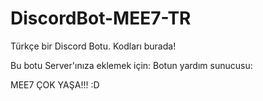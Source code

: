 # DiscordBot-MEE7-TR
Türkçe bir Discord Botu. Kodları burada!

Bu botu Server'ınıza eklemek için:
Botun yardım sunucusu:

MEE7 ÇOK YAŞA!!! :D
